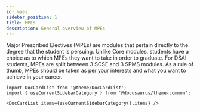 ```yaml
---
id: mpes
sidebar_position: 1
title: MPEs
description: General overview of MPEs
---
```


Major Prescribed Electives (MPEs) are modules that pertain directly to the degree that the student is persuing. Unlike Core modules, students have a choice as to which MPEs they want to take in order to graduate. For DSAI students, MPEs are split between 3 SCSE and 3 SPMS modules. As a rule of thumb, MPEs should be taken as per your interests and what you want to achieve in your career.

```mdx-code-block
import DocCardList from '@theme/DocCardList';
import { useCurrentSidebarCategory } from '@docusaurus/theme-common';

<DocCardList items={useCurrentSidebarCategory().items} />
```
